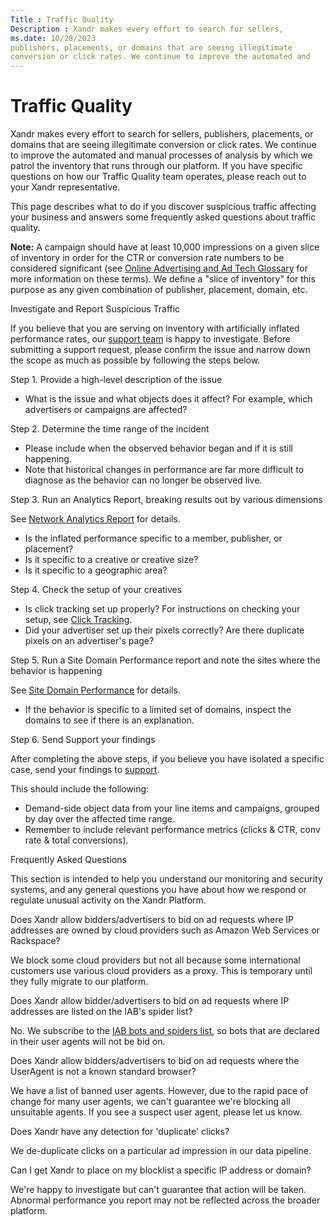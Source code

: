 ```yaml
---
Title : Traffic Quality
Description : Xandr makes every effort to search for sellers,
ms.date: 10/28/2023
publishers, placements, or domains that are seeing illegitimate
conversion or click rates. We continue to improve the automated and
---
```



# Traffic Quality



Xandr makes every effort to search for sellers,
publishers, placements, or domains that are seeing illegitimate
conversion or click rates. We continue to improve the automated and
manual processes of analysis by which we patrol the inventory that runs
through our platform. If you have specific questions on how our Traffic
Quality team operates, please reach out to your
Xandr representative.

This page describes what to do if you discover suspicious traffic
affecting your business and answers some frequently asked questions
about traffic quality.



<b>Note:</b> A campaign should have at least
10,000 impressions on a given slice of inventory in order for the CTR or
conversion rate numbers to be considered significant (see <a
href="industry-reference/online-advertising-and-ad-tech-glossary.md"
class="xref" target="_blank">Online Advertising and Ad Tech Glossary</a>
for more information on these terms). We define a "slice of inventory"
for this purpose as any given combination of publisher, placement,
domain, etc.



Investigate and Report Suspicious Traffic

If you believe that you are serving on inventory with artificially
inflated performance rates, our
<a href="https://help.xandr.com/" class="xref" target="_blank">support
team</a> is happy to investigate. Before submitting a support request,
please confirm the issue and narrow down the scope as much as possible
by following the steps below.

Step 1. Provide a high-level description of the issue

- What is the issue and what objects does it affect? For example, which
  advertisers or campaigns are affected?

Step 2. Determine the time range of the incident

- Please include when the observed behavior began and if it is still
  happening.
- Note that historical changes in performance are far more difficult to
  diagnose as the behavior can no longer be observed live.

Step 3. Run an Analytics Report, breaking results out by various
dimensions

See
<a href="network-analytics-report.md" class="xref">Network Analytics
Report</a> for details.

- Is the inflated performance specific to a member, publisher, or
  placement?
- Is it specific to a creative or creative size?
- Is it specific to a geographic area?

Step 4. Check the setup of your creatives

- Is click tracking set up properly? For instructions
  on checking your setup, see <a href="click-tracking.md" class="xref"
  title="Click tracking serves many useful purposes within the ad serving industry as a whole. For Xandr, click tracking is necessary for optimizing to CPC and CPA goals, for bidding CPC and CPA, and for measuring a campaign&#39;s success.">Click
  Tracking</a>.
- Did your advertiser set up their pixels correctly? Are there duplicate
  pixels on an advertiser's page?

Step 5. Run a Site Domain Performance report and note the sites where
the behavior is happening

See <a href="site-domain-performance.md" class="xref">Site Domain
Performance</a> for details.

- If the behavior is specific to a limited set of domains, inspect the
  domains to see if there is an explanation.

Step 6. Send Support your findings

After completing the above steps, if you believe you have isolated a
specific case, send your findings to
<a href="https://help.xandr.com" class="xref"
target="_blank">support</a>.

This should include the following:

- Demand-side object data from your line items and campaigns, grouped by
  day over the affected time range.
- Remember to include relevant performance metrics (clicks & CTR, conv
  rate & total conversions).

Frequently Asked Questions

This section is intended to help you understand our monitoring and
security systems, and any general questions you have about how we
respond or regulate unusual activity on the
Xandr Platform.

Does Xandr allow bidders/advertisers to bid on
ad requests where IP addresses are owned by cloud providers such as
Amazon Web Services or Rackspace?

We block some cloud providers but not all because some international
customers use various cloud providers as a proxy. This is temporary
until they fully migrate to our platform.

Does Xandr allow bidder/advertisers to bid on ad
requests where IP addresses are listed on the IAB's spider list?

No. We subscribe to the
<a href="http://www.iab.net/1418/spiders" class="xref"
target="_blank">IAB bots and spiders list</a>, so bots that are declared
in their user agents will not be bid on.

Does Xandr allow bidders/advertisers to bid on
ad requests where the UserAgent is not a known standard browser?

We have a list of banned user agents. However, due to the rapid pace of
change for many user agents, we can't guarantee we're blocking all
unsuitable agents. If you see a suspect user agent, please let us know.

Does Xandr have any detection for 'duplicate'
clicks?

We de-duplicate clicks on a particular ad impression in our data
pipeline.

Can I get Xandr to place on my blocklist a
specific IP address or domain?

We're happy to investigate but can't guarantee that action will be
taken. Abnormal performance you report may not be reflected across the
broader platform.




